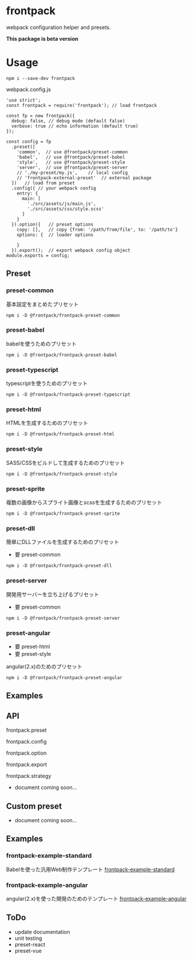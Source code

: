 # frontpack

webpack configuration helper and presets.

__This package is beta version__

# Usage

```
npm i --save-dev frontpack
```

webpack.config.js
```
'use strict';
const frontpack = require('frontpack'); // load frontpack

const fp = new frontpack({
  debug: false, // debug mode (default false)
  verbose: true // echo information (default true)
});

const config = fp
  .preset([
    'common',  // use @frontpack/preset-common
    'babel',   // use @frontpack/preset-babel
    'style',   // use @frontpack/preset-style
    'server',  // use @frontpack/preset-server
    // './my-preset/my.js',    // local config
    // 'frontpack-external-preset'  // external package
  ])   // load from preset
  .config({ // your webpack config
    entry: {
      main: [
        './src/assets/js/main.js',
        './src/assets/css/style.scss'
      ]
    }
  }).option({   // preset options
    copy: [],   // copy {from: '/path/from/file', to: '/path/to'}
    options: {  // loader options

    }
  }).export();  // export webpack config object
module.exports = config;
```

## Preset

### preset-common

基本設定をまとめたプリセット
 
```
npm i -D @frontpack/frontpack-preset-common
```

### preset-babel

babelを使うためのプリセット
 
```
npm i -D @frontpack/frontpack-preset-babel
```

### preset-typescript

typescriptを使うためのプリセット
 
```
npm i -D @frontpack/frontpack-preset-typescript
```

### preset-html

HTMLを生成するためのプリセット
 
```
npm i -D @frontpack/frontpack-preset-html
```

### preset-style

SASS/CSSをビルドして生成するためのプリセット
 
```
npm i -D @frontpack/frontpack-preset-style
```

### preset-sprite

複数の画像からスプライト画像とscssを生成するためのプリセット
 
```
npm i -D @frontpack/frontpack-preset-sprite
```

### preset-dll

簡単にDLLファイルを生成するためのプリセット

- 要 preset-common 

```
npm i -D @frontpack/frontpack-preset-dll
```

### preset-server

開発用サーバーを立ち上げるプリセット

- 要 preset-common 

```
npm i -D @frontpack/frontpack-preset-server
```

### preset-angular

- 要 preset-html 
- 要 preset-style 

angular(2.x)のためのプリセット
 
```
npm i -D @frontpack/frontpack-preset-angular
```

## Examples

## API

frontpack.preset

frontpack.config

frontpack.option

frontpack.export

frontpack.strategy

- document coming soon...

## Custom preset

- document coming soon...

## Examples

### frontpack-example-standard

Babelを使った汎用Web制作テンプレート
[frontpack-example-standard](https://github.com/frontainer/frontpack-example-standard) 

### frontpack-example-angular

angular(2.x)を使った開発のためのテンプレート
[frontpack-example-angular](https://github.com/frontainer/frontpack-example-angular) 

## ToDo

- update documentation
- unit testing
- preset-react
- preset-vue
